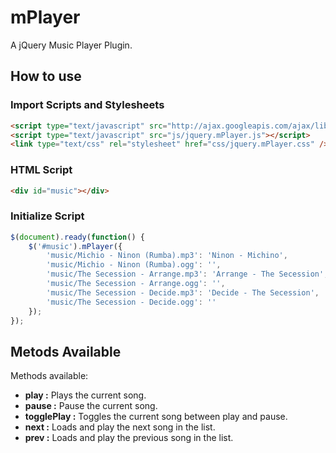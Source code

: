 mPlayer
=======

A jQuery Music Player Plugin.

How to use
----------

### Import Scripts and Stylesheets
```HTML
<script type="text/javascript" src="http://ajax.googleapis.com/ajax/libs/jquery/1.10.2/jquery.min.js"></script>
<script type="text/javascript" src="js/jquery.mPlayer.js"></script>
<link type="text/css" rel="stylesheet" href="css/jquery.mPlayer.css" />
```

### HTML Script
```HTML
<div id="music"></div>
```

### Initialize Script
```JavaScript
$(document).ready(function() {
    $('#music').mPlayer({
        'music/Michio - Ninon (Rumba).mp3': 'Ninon - Michino',
        'music/Michio - Ninon (Rumba).ogg': '',
        'music/The Secession - Arrange.mp3': 'Arrange - The Secession',
        'music/The Secession - Arrange.ogg': '',
        'music/The Secession - Decide.mp3': 'Decide - The Secession',
        'music/The Secession - Decide.ogg': ''
    });
});
```

Metods Available
----------------

Methods available:
* **play :** Plays the current song.
* **pause :** Pause the current song.
* **togglePlay :** Toggles the current song between play and pause.
* **next :** Loads and play the next song in the list.
* **prev :** Loads and play the previous song in the list.